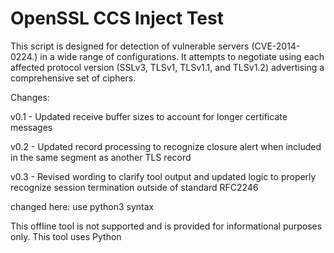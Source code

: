 OpenSSL CCS Inject Test
=======================

This script is designed for detection of vulnerable servers (CVE-2014-0224.)  in a wide range of configurations.  It attempts to negotiate using each affected protocol version (SSLv3, TLSv1, TLSv1.1, and TLSv1.2) advertising a comprehensive set of ciphers.

Changes:

v0.1 - Updated receive buffer sizes to account for longer certificate messages

v0.2 - Updated record processing to recognize closure alert when included in the same segment as another TLS record

v0.3 - Revised wording to clarify tool output and updated logic to properly recognize session termination outside of standard RFC2246 

changed here: use python3 syntax

This offline tool is not supported and is provided for informational purposes only.
This tool uses Python
